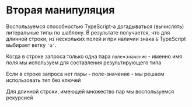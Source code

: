 # Вторая манипуляция

Воспользуемся способностью TypeScript-а догадываться (вычислять) литеральные типы по шаблону. В результате получается, что для длинной строки, из нескольких полей и при наличии знака `&` TypeScript выбирает ветку `'a'`.

Когда в строке запроса только одна пара `поле`=`значение` - именно имя поля мы используем для составления результирующего типа

Если в строке запроса нет пары - поле-значение - мы решаем использовать тип без ключей

Для длинной строки, имеющей множество пар мы воспользуемся рекурсией
